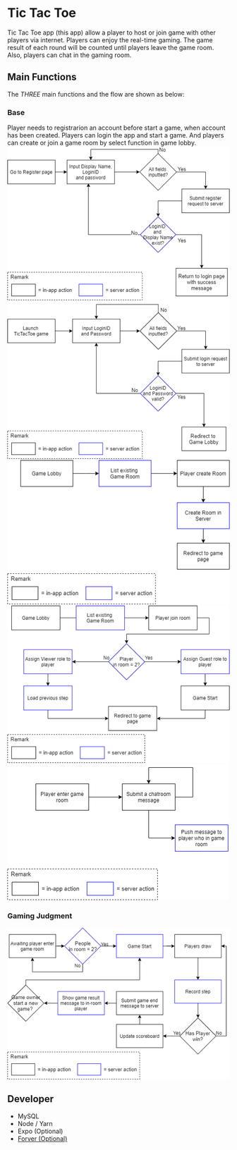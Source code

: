 # Tic Tac Toe
Tic Tac Toe app (this app) allow a player to host or join game with other players via internet. Players can enjoy the real-time gaming. The game result of each round will be counted until players leave the game room. Also, players can chat in the gaming room. 


## Main Functions
The *THREE* main functions and the flow are shown as below: 

### Base
Player needs to registrarion an account before start a game, when account has been created. Players can login the app and start a game. And players can create or join a game room by select function in game lobby. 
![Registration](/assets/images/Flow_Registration.png "Registration")
![Login](/assets/images/Flow_Login.png "Login")
![Flow_Create_Room](/assets/images/Flow_Create_Room.png "Create_Room")
![Flow_Join_Room](/assets/images/Flow_Join_Room.png "Join_Room")
![Flow_Chatroom](/assets/images/Flow_Chatroom.png)

### Gaming Judgment
![Flow_Judgment](/assets/images/Flow_Judgment.png "Judgment")


## Developer
- MySQL
- Node / Yarn
- Expo (Optional)
- [Forver (Optional)](https://andy6804tw.github.io/2018/01/17/api-forever/#%E5%9F%BA%E6%9C%AC%E6%8C%87%E4%BB%A4)

